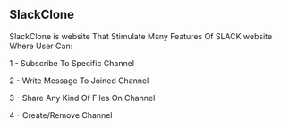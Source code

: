 ## SlackClone </br>

SlackClone is website That Stimulate Many Features Of SLACK website Where User Can: </br>

1 - Subscribe To Specific Channel </br>

2 - Write Message To Joined Channel </br>

3 - Share Any Kind Of Files On Channel </br>

4 - Create/Remove Channel </br>